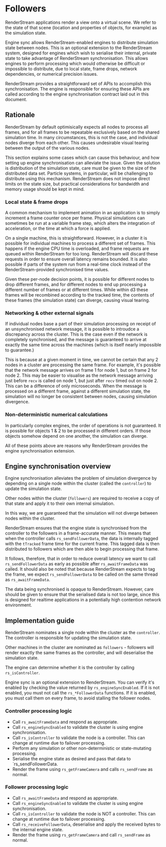 # Followers

RenderStream applications render a view onto a virtual scene. We refer to the state of that scene (location and properties of objects, for example) as the simulation state.

Engine sync allows RenderStream-enabled engines to distribute simulation state between nodes. This is an optional extension to the RenderStream system, designed for engines which wish to serialise their internal, private state to take advantage of RenderStream synchronisation. This allows engines to perform processing which would otherwise be difficult or impossible to distribute, due to local state, frame drops, network dependencies, or numerical precision issues.

RenderStream provides a straightforward set of APIs to accomplish this synchronisation. The engine is responsible for ensuring these APIs are called according to the engine synchronisation contract laid out in this document.

## Rationale

RenderStream by default optimisically expects all nodes to process all frames, and for all frames to be repeatable exclusively based on the shared simulation time. In many circumstances, this is not the case, and individual nodes diverge from each other. This causes undesirable visual tearing between the output of the various nodes.

This section explains some cases which can cause this behaviour, and how setting up engine synchronisation can alleviate the issue. Given the solution is distribution of the simulation state, care must be given to the size of the distributed data set. Particle systems, in particular, will be challenging to distribute using this mechanism. RenderStream does not impose direct limits on the state size, but practical considerations for bandwidth and memory usage should be kept in mind.

### Local state & frame drops
A common mechanism to implement animation in an application is to simply increment a frame counter once per frame. Physical simulations can sometimes be run at a variable frame step, which alters the integration of acceleration, or the time at which a force is applied.

On a single machine, this is straightforward. However, in a cluster it is possible for individual machines to process a different set of frames. This happens if the engine CPU time is overloaded, and frame requests are queued within RenderStream for too long. RenderStream will discard these requests in order to ensure overall latency remains bounded. It is also possible if parts of the system run from a real-time clock instead of the RenderStream-provided synchronised time values.

Given these per-node decision points, it is possible for different nodes to drop different frames, and for different nodes to end up processing a different number of frames or at different times. While within d3 these frames will be recombined according to the tracked time, the contents of these frames (the simulation state) can diverge, causing visual tearing.

### Networking & other external signals
If individual nodes base a part of their simulation processing on receipt of an unsynchronised network message, it is possible to introudce a discrepancy across the cluster. This is the case even if the network is completely synchronised, and the message is guaranteed to arrive at exactly the same time across the machines (which is itself nearly impossible to guarantee.)

This is because at a given moment in time, we cannot be certain that any 2 nodes in a cluster are processing the same frame. For example, it's possible that the network message arrives on frame 1 for node 1, but on frame 2 for node 2. This may be easier to visualise as the network message arriving just before `recv` is called on node 1, but just after `recv` timed out on node 2. This can be a difference of only microseconds. When the message is processed on a different frame, against a different simulation state, the simulation will no longer be consistent between nodes, causing simulation divergence.

### Non-deterministic numerical calculations
In particularly complex engines, the order of operations is not guaranteed. It is possible for objects 1 & 2 to be processed in different orders. If those objects somehow depend on one another, the simulation can diverge.

All of these points above are reasons why RenderStream provides the engine synchronisation extension.

## Engine synchronisation overview

Engine synchronisation alleviates the problem of simulation divergence by depending on a single node within the cluster (called the `controller`) to update the simulation state.

Other nodes within the cluster (`followers`) are required to receive a copy of that state and apply it to their own internal simulation.

In this way, we are guaranteed that the simulation will not diverge between nodes within the cluster.

RenderStream ensures that the engine state is synchronised from the controller to the followers in a frame-accurate manner. This means that when the controller calls `rs_sendFollowerData`, the data is internally tagged with the `tTracked` frame time for the current frame. This tagged data is then distributed to followers which are then able to begin processing that frame.

It follows, therefore, that in order to reduce overall latency we want to call `rs_sendFollowerData` as early as possible after `rs_awaitFrameData` was called. It should also be noted that because RenderStream expects to tag the frame, we expect `rs_sendFollowerData` to be called on the same thread as `rs_awaitFrameData`.

The data being synchronised is opaque to RenderStream. However, care should be given to ensure that the serialised data is not too large, since this is designed for realtime applications in a potentially high contention network environment.

## Implementation guide

RenderStream nominates a single node within the cluster as the `controller`. The controller is responsible for updating the simulation state.

Other machines in the cluster are nominated as `followers` - followers will render exactly the same frames as the controller, and will deserialise the simulation state.

The engine can determine whether it is the controller by calling `rs_isController`.

Engine sync is an optional extension to RenderStream. You can verify it's enabled by checking the value returned by `rs_engineSyncEnabled`. If it is not enabled, you must not call the `rs_*FollowerData` functions. If it is enabled, you must call them on every frame, to avoid stalling the follower nodes.

### Controller processing logic
- Call `rs_awaitFrameData` and respond as appropriate.
- Call `rs_engineSyncEnabled` to validate the cluster is using engine synchronisation.
- Call `rs_isController` to validate the node is a controller. This can change at runtime due to failover processing.
- Perform any simulation or other non-deterministic or state-mutating processing.
- Serialise the engine state as desired and pass that data to `rs_sendFollowerData.
- Render the frame using `rs_getFrameCamera` and calls `rs_sendFrame` as normal.

### Follower processing logic
- Call `rs_awaitFrameData` and respond as appropriate.
- Call `rs_engineSyncEnabled` to validate the cluster is using engine synchronisation.
- Call `rs_isController` to validate the node is NOT a controller. This can change at runtime due to failover processing.
- Call `rs_receiveFollowerData`, deserialise and apply the received bytes to the internal engine state.
- Render the frame using `rs_getFrameCamera` and call `rs_sendFrame` as normal.
